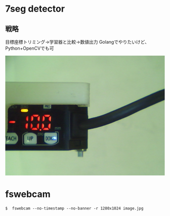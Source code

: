 # 7seg detector

## 戦略
目標座標トリミング→学習器と比較→数値出力
Golangでやりたいけど、Python+OpenCVでも可


![](target.jpg)

# fswebcam
``` 
$  fswebcam --no-timestamp --no-banner -r 1280x1024 image.jpg
``` 

